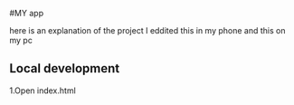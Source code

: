 #MY app

here is an explanation of the project
I eddited this in my phone
and this on my pc

## Local development
1.Open index.html